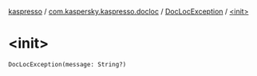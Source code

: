 [kaspresso](../../index.md) / [com.kaspersky.kaspresso.docloc](../index.md) / [DocLocException](index.md) / [&lt;init&gt;](./-init-.md)

# &lt;init&gt;

`DocLocException(message: String?)`